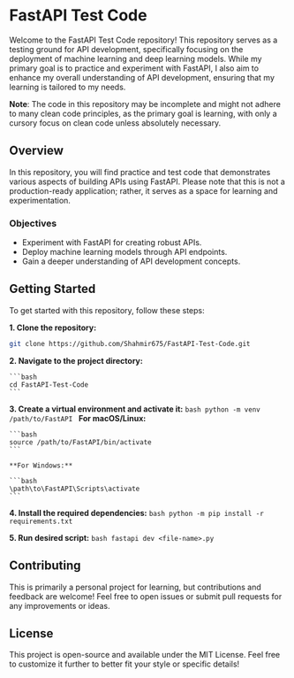 # FastAPI Test Code

Welcome to the FastAPI Test Code repository! This repository serves as a testing ground for API development, specifically focusing on the deployment of machine learning and deep learning models. While my primary goal is to practice and experiment with FastAPI, I also aim to enhance my overall understanding of API development, ensuring that my learning is tailored to my needs.

**Note**: The code in this repository may be incomplete and might not adhere to many clean code principles, as the primary goal is learning, with only a cursory focus on clean code unless absolutely necessary.

## Overview

In this repository, you will find practice and test code that demonstrates various aspects of building APIs using FastAPI. Please note that this is not a production-ready application; rather, it serves as a space for learning and experimentation.

### Objectives

- Experiment with FastAPI for creating robust APIs.
- Deploy machine learning models through API endpoints.
- Gain a deeper understanding of API development concepts.

## Getting Started

To get started with this repository, follow these steps:

**1. Clone the repository:**
   ```bash
   git clone https://github.com/Shahmir675/FastAPI-Test-Code.git
   ```


**2. Navigate to the project directory:**

    ```bash
    cd FastAPI-Test-Code
    ```

**3. Create a virtual environment and activate it:**
    ```bash
    python -m venv /path/to/FastAPI
    ```
    **For macOS/Linux:**

    ```bash
    source /path/to/FastAPI/bin/activate
    ```

    **For Windows:**

    ```bash
    \path\to\FastAPI\Scripts\activate
    ```

**4. Install the required dependencies:**
    ```bash
    python -m pip install -r requirements.txt
    ```

**5. Run desired script:**
    ```bash
    fastapi dev <file-name>.py
    ```

## Contributing

This is primarily a personal project for learning, but contributions and feedback are welcome! Feel free to open issues or submit pull requests for any improvements or ideas.

## License

This project is open-source and available under the MIT License. Feel free to customize it further to better fit your style or specific details!